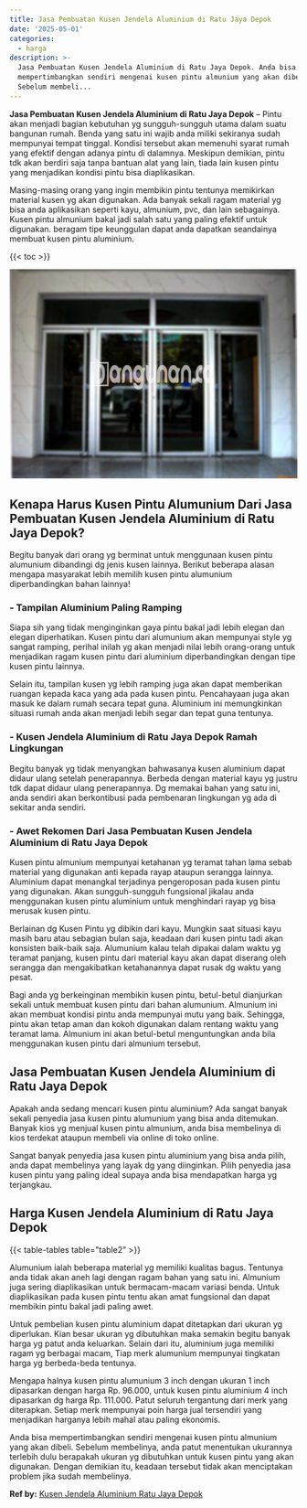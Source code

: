 ```yaml
---
title: Jasa Pembuatan Kusen Jendela Aluminium di Ratu Jaya Depok
date: '2025-05-01'
categories:
  - harga
description: >-
  Jasa Pembuatan Kusen Jendela Aluminium di Ratu Jaya Depok. Anda bisa
  mempertimbangkan sendiri mengenai kusen pintu almunium yang akan dibeli.
  Sebelum membeli...
---
```


**Jasa Pembuatan Kusen Jendela Aluminium di Ratu Jaya Depok** – Pintu akan menjadi bagian kebutuhan yg sungguh-sungguh utama dalam suatu bangunan rumah. Benda yang satu ini wajib anda miliki sekiranya sudah mempunyai tempat tinggal. Kondisi tersebut akan memenuhi syarat rumah yang efektif dengan adanya pintu di dalamnya. Meskipun demikian, pintu tdk akan berdiri saja tanpa bantuan alat yang lain, tiada lain kusen pintu yang menjadikan kondisi pintu bisa diaplikasikan.

Masing-masing orang yang ingin membikin pintu tentunya memikirkan material kusen yg akan digunakan. Ada banyak sekali ragam material yg bisa anda aplikasikan seperti kayu, almunium, pvc, dan lain sebagainya. Kusen pintu almunium bakal jadi salah satu yang paling efektif untuk digunakan. beragam tipe keunggulan dapat anda dapatkan seandainya membuat kusen pintu aluminium.

{{< toc >}}

![Jasa Pembuatan Kusen Jendela Aluminium di Ratu Jaya Depok](/images/harga-kusen-jendela-alumunium-13.png)

## Kenapa Harus Kusen Pintu Alumunium Dari Jasa Pembuatan Kusen Jendela Aluminium di Ratu Jaya Depok?

Begitu banyak dari orang yg berminat untuk menggunaan kusen pintu alumunium dibandingi dg jenis kusen lainnya. Berikut beberapa alasan mengapa masyarakat lebih memilih kusen pintu alumunium diperbandingkan bahan lainnya!

### \- Tampilan Aluminium Paling Ramping

Siapa sih yang tidak menginginkan gaya pintu bakal jadi lebih elegan dan elegan diperhatikan. Kusen pintu dari alumunium akan mempunyai style yg sangat ramping, perihal inilah yg akan menjadi nilai lebih orang-orang untuk menjadikan ragam kusen pintu dari aluminium diperbandingkan dengan tipe kusen pintu lainnya.

Selain itu, tampilan kusen yg lebih ramping juga akan dapat memberikan ruangan kepada kaca yang ada pada kusen pintu. Pencahayaan juga akan masuk ke dalam rumah secara tepat guna. Aluminium ini memungkinkan situasi rumah anda akan menjadi lebih segar dan tepat guna tentunya.

### \- Kusen Jendela Aluminium di Ratu Jaya Depok Ramah Lingkungan

Begitu banyak yg tidak menyangkan bahwasanya kusen aluminium dapat didaur ulang setelah penerapannya. Berbeda dengan material kayu yg justru tdk dapat didaur ulang penerapannya. Dg memakai bahan yang satu ini, anda sendiri akan berkontibusi pada pembenaran lingkungan yg ada di sekitar anda sendiri.

### \- Awet Rekomen Dari Jasa Pembuatan Kusen Jendela Aluminium di Ratu Jaya Depok

Kusen pintu almunium mempunyai ketahanan yg teramat tahan lama sebab material yang digunakan anti kepada rayap ataupun serangga lainnya. Aluminium dapat menangkal terjadinya pengeroposan pada kusen pintu yang digunakan. Akan sungguh-sungguh fungsional jikalau anda menggunakan kusen pintu aluminium untuk menghindari rayap yg bisa merusak kusen pintu.

Berlainan dg Kusen Pintu yg dibikin dari kayu. Mungkin saat situasi kayu masih baru atau sebagian bulan saja, keadaan dari kusen pintu tadi akan konsisten baik-baik saja. Alumunium kalau telah dipakai dalam waktu yg teramat panjang, kusen pintu dari material kayu akan dapat diserang oleh serangga dan mengakibatkan ketahanannya dapat rusak dg waktu yang pesat.

Bagi anda yg berkeinginan membikin kusen pintu, betul-betul dianjurkan sekali untuk membuat kusen pintu dari bahan alumunium. Almunium ini akan membuat kondisi pintu anda mempunyai mutu yang baik. Sehingga, pintu akan tetap aman dan kokoh digunakan dalam rentang waktu yang teramat lama. Almunium ini akan betul-betul menguntungkan anda bila menggunakan kusen pintu dari almunium tersebut.

## Jasa Pembuatan Kusen Jendela Aluminium di Ratu Jaya Depok

Apakah anda sedang mencari kusen pintu aluminium? Ada sangat banyak sekali penyedia jasa kusen pintu alumunium yang bisa anda ditemukan. Banyak kios yg menjual kusen pintu almunium, anda bisa membelinya di kios terdekat ataupun membeli via online di toko online.

Sangat banyak penyedia jasa kusen pintu aluminium yang bisa anda pilih, anda dapat membelinya yang layak dg yang diinginkan. Pilih penyedia jasa kusen pintu yang paling ideal supaya anda bisa mendapatkan harga yg terjangkau.

## Harga Kusen Jendela Aluminium di Ratu Jaya Depok

{{< table-tables table="table2" >}}

Alumunium ialah beberapa material yg memiliki kualitas bagus. Tentunya anda tidak akan aneh lagi dengan ragam bahan yang satu ini. Almunium juga sering diaplikasikan untuk bermacam-macam variasi benda. Untuk diaplikasikan pada kusen pintu tentu akan amat fungsional dan dapat membikin pintu bakal jadi paling awet.

Untuk pembelian kusen pintu aluminium dapat ditetapkan dari ukuran yg diperlukan. Kian besar ukuran yg dibutuhkan maka semakin begitu banyak harga yg patut anda keluarkan. Selain dari itu, aluminium juga memiliki ragam yg berbagai macam, Tiap merk alumunium mempunyai tingkatan harga yg berbeda-beda tentunya.

Mengapa halnya kusen pintu alumunium 3 inch dengan ukuran 1 inch dipasarkan dengan harga Rp. 96.000, untuk kusen pintu aluminium 4 inch dipasarkan dg harga Rp. 111.000. Patut seluruh tergantung dari merk yang diterapkan. Setiap merk mempunyai poin harga jual tersendiri yang menjadikan harganya lebih mahal atau paling ekonomis.

Anda bisa mempertimbangkan sendiri mengenai kusen pintu almunium yang akan dibeli. Sebelum membelinya, anda patut menentukan ukurannya terlebih dulu berapakah ukuran yg dibutuhkan untuk kusen pintu yang akan digunakan. Dengan demikian itu, keadaan tersebut tidak akan menciptakan problem jika sudah membelinya.

**Ref by:** [Kusen Jendela Aluminium Ratu Jaya Depok](https://id.wikipedia.org/wiki/Kusen)
